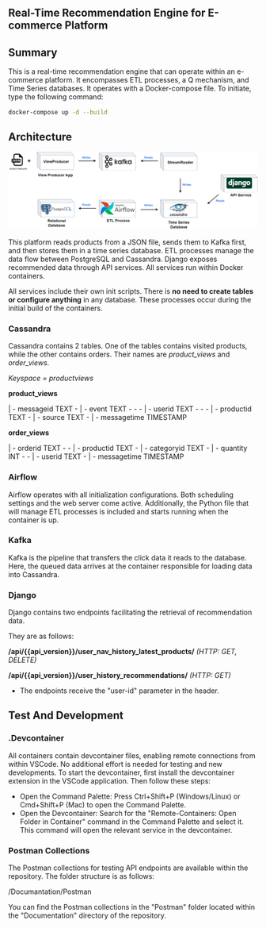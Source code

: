 ## Real-Time Recommendation Engine for E-commerce Platform


## Summary


This is a real-time recommendation engine that can operate within an e-commerce platform. It encompasses ETL processes, a Q mechanism, and Time Series databases. It operates with a Docker-compose file. To initiate, type the following command:

```bash
docker-compose up -d --build
```



## Architecture

![Architecture](/Documantation/Drawings/product_match.png)


This platform reads products from a JSON file, sends them to Kafka first, and then stores them in a time series database. ETL processes manage the data flow between PostgreSQL and Cassandra. Django exposes recommended data through API services. All services run within Docker containers.


All services include their own init scripts. There is **no need to create tables or configure anything** in any database. These processes occur during the initial build of the containers.

### Cassandra

Cassandra contains 2 tables. One of the tables contains visited products, while the other contains orders. Their names are *product_views* and *order_views*.


*Keyspace = productviews* 


**product_views**

| - messageid TEXT - | - event TEXT - - - | - userid TEXT - - - | - productid TEXT - | - source TEXT - | - messagetime TIMESTAMP


**order_views**

| - orderid TEXT - - | - productid TEXT - | - categoryid TEXT - | - quantity INT - - | - userid TEXT - | - messagetime TIMESTAMP

### Airflow


Airflow operates with all initialization configurations. Both scheduling settings and the web server come active. Additionally, the Python file that will manage ETL processes is included and starts running when the container is up.

### Kafka

Kafka is the pipeline that transfers the click data it reads to the database. Here, the queued data arrives at the container responsible for loading data into Cassandra.

### Django



Django contains two endpoints facilitating the retrieval of recommendation data.

They are as follows:

**/api/{{api_version}}/user_nav_history_latest_products/** *(HTTP: GET, DELETE)*

**/api/{{api_version}}/user_history_recommendations/** *(HTTP: GET)*

- The endpoints receive the "user-id" parameter in the header.


## Test And Development

### .Devcontainer 

All containers contain devcontainer files, enabling remote connections from within VSCode. No additional effort is needed for testing and new developments. To start the devcontainer, first install the devcontainer extension in the VSCode application. Then follow these steps:

- Open the Command Palette: Press Ctrl+Shift+P (Windows/Linux) or Cmd+Shift+P (Mac) to open the Command Palette.
- Open the Devcontainer: Search for the "Remote-Containers: Open Folder in Container" command in the Command Palette and select it. This command will open the relevant service in the devcontainer.


### Postman Collections


The Postman collections for testing API endpoints are available within the repository. The folder structure is as follows:


/Documantation/Postman


You can find the Postman collections in the "Postman" folder located within the "Documentation" directory of the repository.
